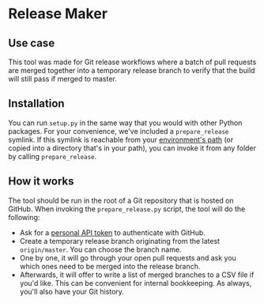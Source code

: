 Release Maker
=============

Use case
--------

This tool was made for Git release workflows where a batch of pull requests are merged together into a temporary release branch to verify that the build will still pass if merged to master.


Installation
------------

You can run `setup.py` in the same way that you would with other Python packages. For your convenience, we've included a `prepare_release` symlink. If this symlink is reachable from your [environment's path](https://en.wikipedia.org/wiki/PATH_(variable)) (or copied into a directory that's in your path), you can invoke it from any folder by calling `prepare_release`.


How it works
------------

The tool should be run in the root of a Git repository that is hosted on GitHub. When invoking the `prepare_release.py` script, the tool will do the following:

- Ask for a [personal API token](https://github.com/settings/tokens) to authenticate with GitHub.
- Create a temporary release branch originating from the latest `origin/master`. You can choose the branch name.
- One by one, it will go through your open pull requests and ask you which ones need to be merged into the release branch.
- Afterwards, it will offer to write a list of merged branches to a CSV file if you'd like. This can be convenient for internal bookkeeping. As always, you'll also have your Git history.
